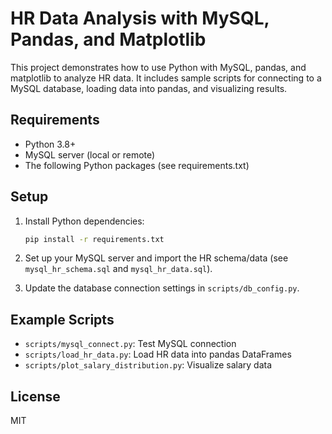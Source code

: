 # HR Data Analysis with MySQL, Pandas, and Matplotlib

This project demonstrates how to use Python with MySQL, pandas, and matplotlib to analyze HR data. It includes sample scripts for connecting to a MySQL database, loading data into pandas, and visualizing results.

## Requirements

- Python 3.8+
- MySQL server (local or remote)
- The following Python packages (see requirements.txt)

## Setup

1. Install Python dependencies:

   ```sh
   pip install -r requirements.txt
   ```

2. Set up your MySQL server and import the HR schema/data (see `mysql_hr_schema.sql` and `mysql_hr_data.sql`).
3. Update the database connection settings in `scripts/db_config.py`.

## Example Scripts

- `scripts/mysql_connect.py`: Test MySQL connection
- `scripts/load_hr_data.py`: Load HR data into pandas DataFrames
- `scripts/plot_salary_distribution.py`: Visualize salary data

## License

MIT
